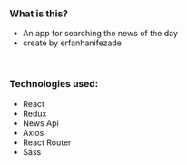 ###  What is this?


- An app for searching the news of the day
- create by erfanhanifezade

<br />

###   Technologies used:
- React
- Redux
- News Api
- Axios
- React Router
- Sass
